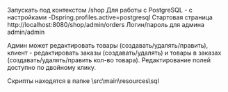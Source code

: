 Запускать под контекстом /shop
Для работы с PostgreSQL - с настройками -Dspring.profiles.active=postgresql
Стартовая страница http://localhost:8080/shop/admin/orders
Логин/пароль для админа admin/admin

Админ может редактировать товары (создавать/удалять/править), 
клиент - редактировать заказы (создавать/удалять) и товары в заказах (создавать/удалять/править кол-во товара).
Редактирование полей доступно по двойному клику.

Скрипты находятся в папке \src\main\resources\sql
